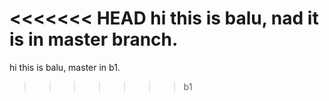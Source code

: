 <<<<<<< HEAD
hi this is balu, nad it is in master branch. 
=======
hi this is balu, master in b1. 
>>>>>>> b1
